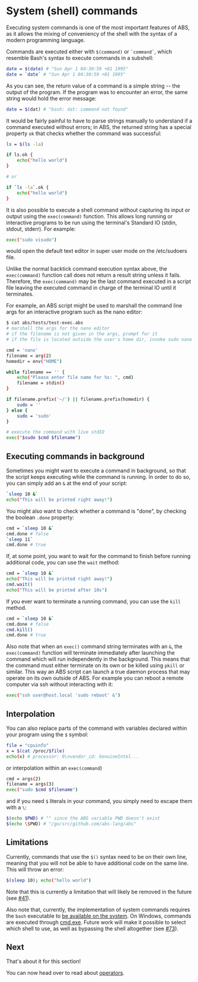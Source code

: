 # System (shell) commands

Executing system commands is one of the most important features
of ABS, as it allows the mixing of conveniency of the shell with
the syntax of a modern programming language.

Commands are executed either with `$(command)` or `` `command` ``,
which resemble Bash's syntax to execute commands in a subshell:

``` bash
date = $(date) # "Sun Apr 1 04:30:59 +01 1995"
date = `date` # "Sun Apr 1 04:30:59 +01 1995"
```

As you can see, the return value of a command is a simple
string -- the output of the program. If the program was to
encounter an error, the same string would hold the error
message:

``` bash
date = $(dat) # "bash: dat: command not found"
```

It would be fairly painful to have to parse strings
manually to understand if a command executed without errors;
in ABS, the returned string has a special property `ok` that
checks whether the command was successful:

``` bash
ls = $(ls -la)

if ls.ok {
    echo("hello world")
}

# or

if `ls -la`.ok {
    echo("hello world")
}
```
It is also possible to execute a shell command without capturing its
input or output using the `exec(command)` function. This allows long running
or interactive programs to be run using the terminal's Standard IO
(stdin, stdout, stderr). For example:
```bash
exec("sudo visudo")
```
would open the default text editor in super user mode on the /etc/sudoers file.

Unlike the normal backtick command execution syntax above,
the `exec(command)` function call does not return a result string unless it fails. 
Therefore, the `exec(command)` may be the last command executed in a script
file leaving the executed command in charge of the terminal IO until it
terminates.  

For example, an ABS script might be used to marshall the command line args
for an interactive program such as the nano editor:

``` bash
$ cat abs/tests/test-exec.abs
# marshall the args for the nano editor
# if the filename is not given in the args, prompt for it
# if the file is located outside the user's home dir, invoke sudo nano filename

cmd = 'nano'
filename = arg(2)
homedir = env("HOME")

while filename == '' {
    echo("Please enter file name for %s: ", cmd)
    filename = stdin()
}

if filename.prefix('~/') || filename.prefix(homedir) {
    sudo = ''
} else {
    sudo = 'sudo'
}

# execute the command with live stdIO
exec("$sudo $cmd $filename")
```
## Executing commands in background

Sometimes you might want to execute a command in
background, so that the script keeps executing
while the command is running. In order to do so,
you can simply add an `&` at the end of your script:

``` bash
`sleep 10 &`
echo("This will be printed right away!")
```

You might also want to check whether a command
is "done", by checking the boolean `.done` property:

``` bash
cmd = `sleep 10 &`
cmd.done # false
`sleep 11`
cmd.done # true
```

If, at some point, you want to wait for the command
to finish before running additional code, you can
use the `wait` method:

``` bash
cmd = `sleep 10 &`
echo("This will be printed right away!")
cmd.wait()
echo("This will be printed after 10s")
```

If you ever want to terminate a running command, you can
use the `kill` method.

``` bash
cmd = `sleep 10 &`
cmd.done # false
cmd.kill()
cmd.done # true
```
Also note that when an `exec()` command string terminates with an `&`, 
the `exec(command)` function will terminate immediately after launching
the command which will run independently in the background.
This means that the command must either terminate on its own or be killed
using `pkill` or similar. This way an ABS script can launch a true daemon
process that may operate on its own outside of ABS. For example you can
reboot a remote computer via ssh without interacting with it:
```bash
exec("ssh user@host.local 'sudo reboot' &")
```

## Interpolation

You can also replace parts of the command with variables
declared within your program using the `$` symbol:

``` bash
file = "cpuinfo"
x = $(cat /proc/$file)
echo(x) # processor: 0\nvendor_id: GenuineIntel...
```
or interpolation within an `exec(command`)
```bash
cmd = args(2)
filename = args(3)
exec("sudo $cmd $filename")
```

and if you need `$` literals in your command, you
simply need to escape them with a `\`:

``` bash
$(echo $PWD) # "" since the ABS variable PWD doesn't exist
$(echo \$PWD) # "/go/src/github.com/abs-lang/abs"
```

## Limitations

Currently, commands that use the `$()` syntax need to be
on their own line, meaning that you will not
be able to have additional code on the same line.
This will throw an error:

``` bash
$(sleep 10); echo("hello world")
```

Note that this is currently a limitation that will likely
be removed in the future (see [#41](https://github.com/abs-lang/abs/issues/41)).

Also note that, currently, the implementation of system commands
requires the `bash` executable to [be available on the system](https://github.com/abs-lang/abs/blob/5b5b0abf3115a5dd4dfe8485501f8765985ad0db/evaluator/evaluator.go#L696-L722).
On Windows, commands are executed through [cmd.exe](https://github.com/abs-lang/abs/blob/ee793641be09ad8572c3e913fef8468f69b0c0a2/evaluator/evaluator.go#L1101-L1103).
Future work will make it possible to select which shell to use,
as well as bypassing the shell altogether (see [#73](https://github.com/abs-lang/abs/issues/73)).

## Next

That's about it for this section!

You can now head over to read about [operators](/syntax/operators).